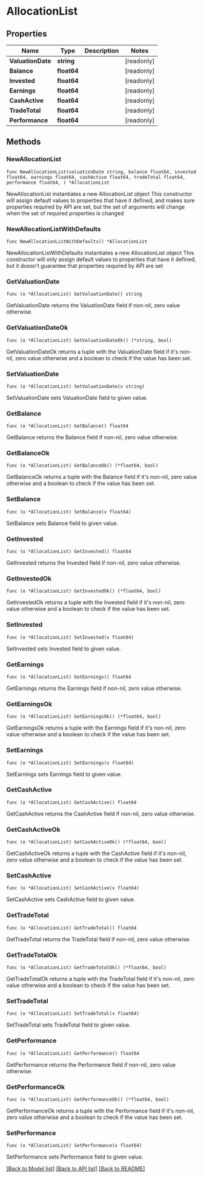 # AllocationList

## Properties

Name | Type | Description | Notes
------------ | ------------- | ------------- | -------------
**ValuationDate** | **string** |  | [readonly] 
**Balance** | **float64** |  | [readonly] 
**Invested** | **float64** |  | [readonly] 
**Earnings** | **float64** |  | [readonly] 
**CashActive** | **float64** |  | [readonly] 
**TradeTotal** | **float64** |  | [readonly] 
**Performance** | **float64** |  | [readonly] 

## Methods

### NewAllocationList

`func NewAllocationList(valuationDate string, balance float64, invested float64, earnings float64, cashActive float64, tradeTotal float64, performance float64, ) *AllocationList`

NewAllocationList instantiates a new AllocationList object
This constructor will assign default values to properties that have it defined,
and makes sure properties required by API are set, but the set of arguments
will change when the set of required properties is changed

### NewAllocationListWithDefaults

`func NewAllocationListWithDefaults() *AllocationList`

NewAllocationListWithDefaults instantiates a new AllocationList object
This constructor will only assign default values to properties that have it defined,
but it doesn't guarantee that properties required by API are set

### GetValuationDate

`func (o *AllocationList) GetValuationDate() string`

GetValuationDate returns the ValuationDate field if non-nil, zero value otherwise.

### GetValuationDateOk

`func (o *AllocationList) GetValuationDateOk() (*string, bool)`

GetValuationDateOk returns a tuple with the ValuationDate field if it's non-nil, zero value otherwise
and a boolean to check if the value has been set.

### SetValuationDate

`func (o *AllocationList) SetValuationDate(v string)`

SetValuationDate sets ValuationDate field to given value.


### GetBalance

`func (o *AllocationList) GetBalance() float64`

GetBalance returns the Balance field if non-nil, zero value otherwise.

### GetBalanceOk

`func (o *AllocationList) GetBalanceOk() (*float64, bool)`

GetBalanceOk returns a tuple with the Balance field if it's non-nil, zero value otherwise
and a boolean to check if the value has been set.

### SetBalance

`func (o *AllocationList) SetBalance(v float64)`

SetBalance sets Balance field to given value.


### GetInvested

`func (o *AllocationList) GetInvested() float64`

GetInvested returns the Invested field if non-nil, zero value otherwise.

### GetInvestedOk

`func (o *AllocationList) GetInvestedOk() (*float64, bool)`

GetInvestedOk returns a tuple with the Invested field if it's non-nil, zero value otherwise
and a boolean to check if the value has been set.

### SetInvested

`func (o *AllocationList) SetInvested(v float64)`

SetInvested sets Invested field to given value.


### GetEarnings

`func (o *AllocationList) GetEarnings() float64`

GetEarnings returns the Earnings field if non-nil, zero value otherwise.

### GetEarningsOk

`func (o *AllocationList) GetEarningsOk() (*float64, bool)`

GetEarningsOk returns a tuple with the Earnings field if it's non-nil, zero value otherwise
and a boolean to check if the value has been set.

### SetEarnings

`func (o *AllocationList) SetEarnings(v float64)`

SetEarnings sets Earnings field to given value.


### GetCashActive

`func (o *AllocationList) GetCashActive() float64`

GetCashActive returns the CashActive field if non-nil, zero value otherwise.

### GetCashActiveOk

`func (o *AllocationList) GetCashActiveOk() (*float64, bool)`

GetCashActiveOk returns a tuple with the CashActive field if it's non-nil, zero value otherwise
and a boolean to check if the value has been set.

### SetCashActive

`func (o *AllocationList) SetCashActive(v float64)`

SetCashActive sets CashActive field to given value.


### GetTradeTotal

`func (o *AllocationList) GetTradeTotal() float64`

GetTradeTotal returns the TradeTotal field if non-nil, zero value otherwise.

### GetTradeTotalOk

`func (o *AllocationList) GetTradeTotalOk() (*float64, bool)`

GetTradeTotalOk returns a tuple with the TradeTotal field if it's non-nil, zero value otherwise
and a boolean to check if the value has been set.

### SetTradeTotal

`func (o *AllocationList) SetTradeTotal(v float64)`

SetTradeTotal sets TradeTotal field to given value.


### GetPerformance

`func (o *AllocationList) GetPerformance() float64`

GetPerformance returns the Performance field if non-nil, zero value otherwise.

### GetPerformanceOk

`func (o *AllocationList) GetPerformanceOk() (*float64, bool)`

GetPerformanceOk returns a tuple with the Performance field if it's non-nil, zero value otherwise
and a boolean to check if the value has been set.

### SetPerformance

`func (o *AllocationList) SetPerformance(v float64)`

SetPerformance sets Performance field to given value.



[[Back to Model list]](../README.md#documentation-for-models) [[Back to API list]](../README.md#documentation-for-api-endpoints) [[Back to README]](../README.md)


